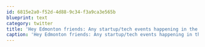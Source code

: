 ```yaml
---
id: 6815e2a0-f52d-4d88-9c34-f3a9ca3e565b
blueprint: text
category: twitter
title: 'Hey Edmonton friends: Any startup/tech events happening in the next 7 days?  +@camlinke @MarkBennett @mastermaq'
caption: 'Hey Edmonton friends: Any startup/tech events happening in the next 7 days?  +<span class="username username_linked">@<a href="https://twitter.com/camlinke" title="Cam Linke">camlinke</a></span> <span class="username username_linked">@<a href="https://twitter.com/MarkBennett" title="Mark Bennett 🇨🇦♥️🇺🇦🌈">MarkBennett</a></span> <span class="username username_linked">@<a href="https://twitter.com/mastermaq" title="Mack Male">mastermaq</a></span>'
---
```

